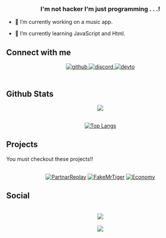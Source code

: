 
### <div align="center">I'm not hacker I'm just programming . . .!</div>  
  

- 🔭 I’m currently working on a music app.  
  

- 🌱 I’m currently learning JavaScript and Html.  
  

## Connect with me  
<div align="center">
<a href="https://github.com/MrTiger0" target="_blank">
<img src=https://img.shields.io/badge/github-%2324292e.svg?&style=for-the-badge&logo=github&logoColor=white alt=github style="margin-bottom: 5px;" />
</a>
<a href="https://discord.gg/m24" target="_blank">
<img src=https://img.shields.io/badge/discord-%2300acee.svg?&style=for-the-badge&logo=discord&logoColor=white alt=discord style="margin-bottom: 5px;" />
</a>
<a href="https://dev.to/mrtiger0" target="_blank">
<img src=https://img.shields.io/badge/dev.to-%2308090A.svg?&style=for-the-badge&logo=dev.to&logoColor=white alt=devto style="margin-bottom: 5px;" />
</a>  
</div>  
  

<br/>  


## Github Stats  
<div align="center"><img src="https://github-readme-stats.vercel.app/api?username=MrTiger0&show_icons=true&count_private=true&hide_border=true" align="center" /></div>  

<br/>  

<div align="center">
<p><a href="https://github.com/MrTiger0"><img src="https://github-readme-stats.vercel.app/api/top-langs/?username=MrTiger0&amp;layout=compact" alt="Top Langs"></a></p></div>  
  
## Projects  
You must checkout these projects!!<br/><br/>
<div align="center">
<p><a href="https://github.com/MrTiger0/PartnarReplay"><img src="https://github-readme-stats.vercel.app/api/pin/?username=MrTiger0&repo=PartnarReplay" alt="PartnarReplay" /></a>
<a href="https://github.com/MrTiger0/FakeMrTiger"><img src="https://github-readme-stats.vercel.app/api/pin/?username=MrTiger0&repo=FakeMrTiger" alt="FakeMrTiger" /></a>
<a href="https://github.com/MrTiger0/Economy"><img src="https://github-readme-stats.vercel.app/api/pin/?username=MrTiger0&repo=Economy" alt="Economy" /></a>
</div>  
  
## Social
  
<br/>  
<div align="center">
<img src="https://komarev.com/ghpvc/?username=MrTiger0&&style=flat-square" align="center" />
</div> 
<br/>  
<div align="center">
            <a href="https://www.buymeacoffee.com/mrtiger0" target="_blank" style="display: inline-block;">
                <img
                    src="https://img.shields.io/badge/Donate-Buy%20Me%20A%20Coffee-orange.svg?style=flat-square" 
                    align="center"
                />
            </a></div>
<br />

![]()
